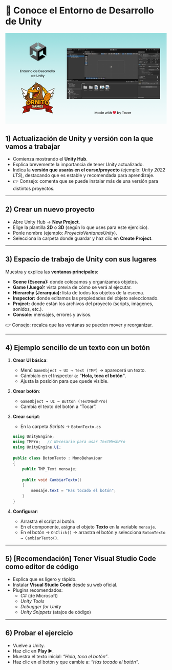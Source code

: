# 🔎​ Conoce el Entorno de Desarrollo de Unity

[![GitHub Profile](entorno-desarrollo-unity.png)](https://github.com/devTever)

## 1) Actualización de Unity y versión con la que vamos a trabajar
- Comienza mostrando el **Unity Hub**.  
- Explica brevemente la importancia de tener Unity actualizado.  
- Indica la **versión que usarás en el curso/proyecto** (ejemplo: *Unity 2022 LTS*), destacando que es estable y recomendada para aprendizaje.  
- 👉 Consejo: comenta que se puede instalar más de una versión para distintos proyectos.

---

## 2) Crear un nuevo proyecto
- Abre Unity Hub → **New Project**.  
- Elige la plantilla **2D** o **3D** (según lo que uses para este ejercicio).  
- Ponle nombre (ejemplo: *ProyectoVentanasUnity*).  
- Selecciona la carpeta donde guardar y haz clic en **Create Project**.  

---

## 3) Espacio de trabajo de Unity con sus lugares
Muestra y explica las **ventanas principales**:  
- **Scene (Escena):** donde colocamos y organizamos objetos.  
- **Game (Juego):** vista previa de cómo se verá al ejecutar.  
- **Hierarchy (Jerarquía):** lista de todos los objetos de la escena.  
- **Inspector:** donde editamos las propiedades del objeto seleccionado.  
- **Project:** donde están los archivos del proyecto (scripts, imágenes, sonidos, etc.).  
- **Console:** mensajes, errores y avisos.  

👉 Consejo: recalca que las ventanas se pueden mover y reorganizar.

---

## 4) Ejemplo sencillo de un texto con un botón
1. **Crear UI básica**:  
   - Menú `GameObject → UI → Text (TMP)` → aparecerá un texto.  
   - Cámbialo en el Inspector a: **"Hola, toca el botón"**.  
   - Ajusta la posición para que quede visible.  

2. **Crear botón**:  
   - `GameObject → UI → Button (TextMeshPro)`  
   - Cambia el texto del botón a “Tocar”.  

3. **Crear script**:  
   - En la carpeta *Scripts* → `BotonTexto.cs`
     
   ```csharp
   using UnityEngine;
   using TMPro;   // Necesario para usar TextMeshPro
   using UnityEngine.UI;

   public class BotonTexto : MonoBehaviour
   {
       public TMP_Text mensaje;

       public void CambiarTexto()
       {
           mensaje.text = "Has tocado el botón";
       }
   }
   ```

4. **Configurar**:  
   - Arrastra el script al botón.  
   - En el componente, asigna el objeto **Texto** en la variable `mensaje`.  
   - En el botón → `OnClick()` → arrastra el botón y selecciona `BotonTexto → CambiarTexto()`.  

---

## 5) [Recomendación] Tener Visual Studio Code como editor de código
- Explica que es ligero y rápido.  
- Instalar **Visual Studio Code** desde su web oficial.  
- Plugins recomendados:  
  - *C#* (de Microsoft)  
  - *Unity Tools*  
  - *Debugger for Unity*  
  - *Unity Snippets* (atajos de código)  

---

## 6) Probar el ejercicio
- Vuelve a Unity.  
- Haz clic en **Play ▶️**.  
- Muestra el texto inicial: *“Hola, toca el botón”*.  
- Haz clic en el botón y que cambie a: *“Has tocado el botón”*.  
